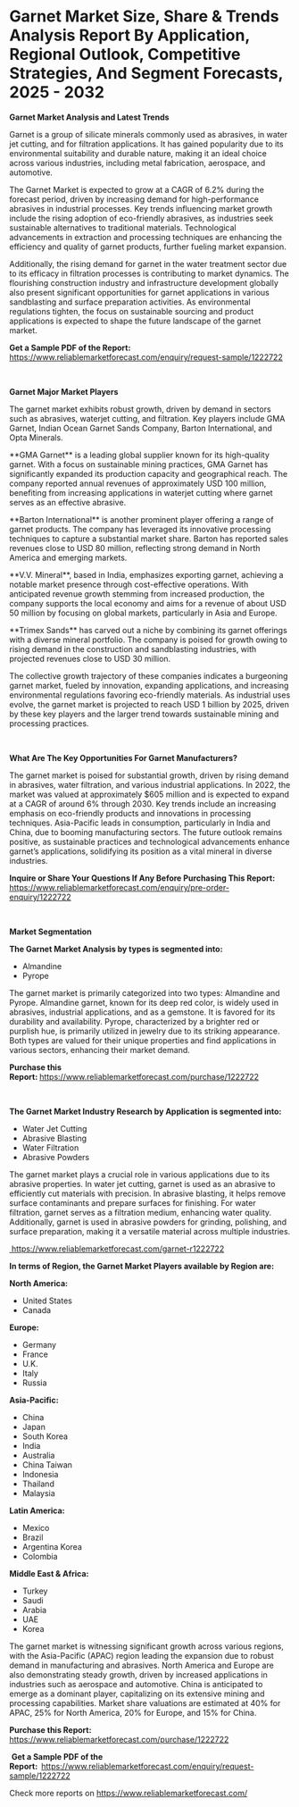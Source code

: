 <p><h1>Garnet Market Size, Share & Trends Analysis Report By Application, Regional Outlook, Competitive Strategies, And Segment Forecasts, 2025 - 2032</h1></p><p><strong>Garnet Market Analysis and Latest Trends</strong></p>
<p><p>Garnet is a group of silicate minerals commonly used as abrasives, in water jet cutting, and for filtration applications. It has gained popularity due to its environmental suitability and durable nature, making it an ideal choice across various industries, including metal fabrication, aerospace, and automotive. </p><p>The Garnet Market is expected to grow at a CAGR of 6.2% during the forecast period, driven by increasing demand for high-performance abrasives in industrial processes. Key trends influencing market growth include the rising adoption of eco-friendly abrasives, as industries seek sustainable alternatives to traditional materials. Technological advancements in extraction and processing techniques are enhancing the efficiency and quality of garnet products, further fueling market expansion.</p><p>Additionally, the rising demand for garnet in the water treatment sector due to its efficacy in filtration processes is contributing to market dynamics. The flourishing construction industry and infrastructure development globally also present significant opportunities for garnet applications in various sandblasting and surface preparation activities. As environmental regulations tighten, the focus on sustainable sourcing and product applications is expected to shape the future landscape of the garnet market.</p></p>
<p><strong>Get a Sample PDF of the Report:&nbsp;</strong> <a href="https://www.reliablemarketforecast.com/enquiry/request-sample/1222722?utm_campaign=3096&utm_medium=2&utm_source=Github&utm_content=ia&utm_term=02042025&utm_id=garnet">https://www.reliablemarketforecast.com/enquiry/request-sample/1222722</a></p>
<p>&nbsp;</p>
<p><strong>Garnet Major Market Players</strong></p>
<p><p>The garnet market exhibits robust growth, driven by demand in sectors such as abrasives, waterjet cutting, and filtration. Key players include GMA Garnet, Indian Ocean Garnet Sands Company, Barton International, and Opta Minerals. </p><p>**GMA Garnet** is a leading global supplier known for its high-quality garnet. With a focus on sustainable mining practices, GMA Garnet has significantly expanded its production capacity and geographical reach. The company reported annual revenues of approximately USD 100 million, benefiting from increasing applications in waterjet cutting where garnet serves as an effective abrasive.</p><p>**Barton International** is another prominent player offering a range of garnet products. The company has leveraged its innovative processing techniques to capture a substantial market share. Barton has reported sales revenues close to USD 80 million, reflecting strong demand in North America and emerging markets.</p><p>**V.V. Mineral**, based in India, emphasizes exporting garnet, achieving a notable market presence through cost-effective operations. With anticipated revenue growth stemming from increased production, the company supports the local economy and aims for a revenue of about USD 50 million by focusing on global markets, particularly in Asia and Europe.</p><p>**Trimex Sands** has carved out a niche by combining its garnet offerings with a diverse mineral portfolio. The company is poised for growth owing to rising demand in the construction and sandblasting industries, with projected revenues close to USD 30 million.</p><p>The collective growth trajectory of these companies indicates a burgeoning garnet market, fueled by innovation, expanding applications, and increasing environmental regulations favoring eco-friendly materials. As industrial uses evolve, the garnet market is projected to reach USD 1 billion by 2025, driven by these key players and the larger trend towards sustainable mining and processing practices.</p></p>
<p>&nbsp;</p>
<p><strong>What Are The Key Opportunities For Garnet Manufacturers?</strong></p>
<p><p>The garnet market is poised for substantial growth, driven by rising demand in abrasives, water filtration, and various industrial applications. In 2022, the market was valued at approximately $605 million and is expected to expand at a CAGR of around 6% through 2030. Key trends include an increasing emphasis on eco-friendly products and innovations in processing techniques. Asia-Pacific leads in consumption, particularly in India and China, due to booming manufacturing sectors. The future outlook remains positive, as sustainable practices and technological advancements enhance garnet’s applications, solidifying its position as a vital mineral in diverse industries.</p></p>
<p><strong>Inquire or Share Your Questions If Any Before Purchasing This Report:</strong> <a href="https://www.reliablemarketforecast.com/enquiry/pre-order-enquiry/1222722?utm_campaign=3096&utm_medium=2&utm_source=Github&utm_content=ia&utm_term=02042025&utm_id=garnet">https://www.reliablemarketforecast.com/enquiry/pre-order-enquiry/1222722</a></p>
<p>&nbsp;</p>
<p><strong>Market Segmentation</strong></p>
<p><strong>The Garnet Market Analysis by types is segmented into:</strong></p>
<p><ul><li>Almandine</li><li>Pyrope</li></ul></p>
<p><p>The garnet market is primarily categorized into two types: Almandine and Pyrope. Almandine garnet, known for its deep red color, is widely used in abrasives, industrial applications, and as a gemstone. It is favored for its durability and availability. Pyrope, characterized by a brighter red or purplish hue, is primarily utilized in jewelry due to its striking appearance. Both types are valued for their unique properties and find applications in various sectors, enhancing their market demand.</p></p>
<p><strong>Purchase this Report:&nbsp;</strong><a href="https://www.reliablemarketforecast.com/purchase/1222722?utm_campaign=3096&utm_medium=2&utm_source=Github&utm_content=ia&utm_term=02042025&utm_id=garnet">https://www.reliablemarketforecast.com/purchase/1222722</a></p>
<p>&nbsp;</p>
<p><strong>The Garnet Market Industry Research by Application is segmented into:</strong></p>
<p><ul><li>Water Jet Cutting</li><li>Abrasive Blasting</li><li>Water Filtration</li><li>Abrasive Powders</li></ul></p>
<p><p>The garnet market plays a crucial role in various applications due to its abrasive properties. In water jet cutting, garnet is used as an abrasive to efficiently cut materials with precision. In abrasive blasting, it helps remove surface contaminants and prepare surfaces for finishing. For water filtration, garnet serves as a filtration medium, enhancing water quality. Additionally, garnet is used in abrasive powders for grinding, polishing, and surface preparation, making it a versatile material across multiple industries.</p></p>
<p><a href="https://www.reliablemarketforecast.com/garnet-r1222722?utm_campaign=3096&utm_medium=2&utm_source=Github&utm_content=ia&utm_term=02042025&utm_id=garnet">&nbsp;https://www.reliablemarketforecast.com/garnet-r1222722</a></p>
<p><strong>In terms of Region, the Garnet Market Players available by Region are:</strong></p>
<p>
    <p> <strong> North America: </strong>
        <ul>
            <li>United States</li>
            <li>Canada</li>
        </ul>
        </p> 
    <p> <strong> Europe: </strong>
        <ul>
            <li>Germany</li>
            <li>France</li>
            <li>U.K.</li>
            <li>Italy</li>
            <li>Russia</li>
        </ul>
        </p> 
    <p> <strong> Asia-Pacific: </strong>
        <ul>
            <li>China</li>
            <li>Japan</li>
            <li>South Korea</li>
            <li>India</li>
            <li>Australia</li>
            <li>China Taiwan</li>
            <li>Indonesia</li>
            <li>Thailand</li>
            <li>Malaysia</li>
        </ul>
        </p> 
    <p> <strong> Latin America: </strong>
        <ul>
            <li>Mexico</li>
            <li>Brazil</li>
            <li>Argentina Korea</li>
            <li>Colombia</li>
        </ul>
        </p> 
    <p> <strong> Middle East & Africa: </strong>
        <ul>
            <li>Turkey</li>
            <li>Saudi</li>
            <li>Arabia</li>
            <li>UAE</li>
            <li>Korea</li>
        </ul>
    </p>
    </p>
<p><p>The garnet market is witnessing significant growth across various regions, with the Asia-Pacific (APAC) region leading the expansion due to robust demand in manufacturing and abrasives. North America and Europe are also demonstrating steady growth, driven by increased applications in industries such as aerospace and automotive. China is anticipated to emerge as a dominant player, capitalizing on its extensive mining and processing capabilities. Market share valuations are estimated at 40% for APAC, 25% for North America, 20% for Europe, and 15% for China.</p></p>
<p><strong>Purchase this Report: </strong><a href="https://www.reliablemarketforecast.com/purchase/1222722?utm_campaign=3096&utm_medium=2&utm_source=Github&utm_content=ia&utm_term=02042025&utm_id=garnet">https://www.reliablemarketforecast.com/purchase/1222722</a></p>
<p>&nbsp;<strong>Get a Sample PDF of the Report:&nbsp;&nbsp;</strong><a href="https://www.reliablemarketforecast.com/enquiry/request-sample/1222722?utm_campaign=3096&utm_medium=2&utm_source=Github&utm_content=ia&utm_term=02042025&utm_id=garnet">https://www.reliablemarketforecast.com/enquiry/request-sample/1222722</a></p>
<p><strong></strong></p>
<p>Check more reports on <a href="https://www.reliablemarketforecast.com/?utm_campaign=3096&utm_medium=2&utm_source=Github&utm_content=ia&utm_term=02042025&utm_id=garnet">https://www.reliablemarketforecast.com/</a></p>